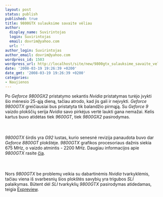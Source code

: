 ```yaml
---
layout: post
status: publish
published: true
title: 9800GTX sulauksime savaite vėliau
author:
  display_name: Suvirintojas
  login: Suvirintojas
  email: dovrim@yahoo.com
  url: ''
author_login: Suvirintojas
author_email: dovrim@yahoo.com
wordpress_id: 1503
wordpress_url: http://localhost/site/new/9800gtx_sulauksime_savaite_veliau/
date: '2008-03-19 19:26:39 +0200'
date_gmt: '2008-03-19 19:26:39 +0200'
categories:
- Naujienos
---
```

<p>Po <i>Geforce 9800GX2</i> pristatymo sekantis <i>Nvidia</i> pristatymas turėjo įvykti šio mėnesio 25-ąją dieną, tačiau atrodo, kad jis gali ir neįvykti. <i>Geforce 9800GTX</i> greičiausiai bus pristatyta tik balandžio pirmąją. Su <i>Geforce 9</i> vaizdo plokščių serija <i>Nvidia</i> savo pirkėjus vertė laukti gana nemažai. Kelis kartus buvo atidėtas tiek <i>9600GT</i>, tiek <i>9800GX2</i> pasirodymas.<br />
<br><br />
<br><i>9800GTX</i> širdis yra <i>G92</i> lustas, kurio senesnė revizija panaudota buvo dar <i>Geforce 8800GT</i> plokštėje. <i>9800GTX</i> grafikos procesoriaus dažnis siekia 675 MHz, o vaizdo atmintis - 2200 MHz. Daugiau informacijos apie <i>9800GTX</i> rasite <a class="ns" href=" http://www.technews.lt/index.php?id=Kas&amp;Id=1276">čia</a>.<br />
<br><br />
<br>Nors <i>9800GTX</i> be problemų veikia su dabartinėmis <i>Nvidia</i> tvarkyklėmis, tačiau viena iš svarbesnių šios plokštės savybių yra trigubos <i>SLI</i> palaikymas. Būtent dėl <i>SLI</i> tvarkyklių <i>9800GTX</i> pasirodymas atidedamas, teigia <a class="ns" href="http://en.expreview.com/2008/03/19/9800gtx-pushed-back-to-april-fools-day/">Expreview</a>.</p>
